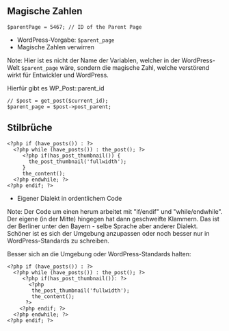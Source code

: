 ## Magische Zahlen


```
$parentPage = 5467; // ID of the Parent Page
```


- WordPress-Vorgabe: `$parent_page`
- Magische Zahlen verwirren


Note: Hier ist es nicht der Name der Variablen,
welcher in der WordPress-Welt `$parent_page` wäre,
sondern die magische Zahl,
welche verstörend wirkt für Entwickler und WordPress.


Hierfür gibt es WP_Post::parent_id

```
// $post = get_post($current_id);
$parent_page = $post->post_parent;
```


## Stilbrüche


```
<?php if (have_posts()) : ?>
  <?php while (have_posts()) : the_post(); ?>
     <?php if(has_post_thumbnail()) {
       the_post_thumbnail('fullwidth');
     }
     the_content();
  <?php endwhile; ?>
<?php endif; ?>

```


- Eigener Dialekt in ordentlichem Code

Note: Der Code um einen herum arbeitet mit "if/endif" und "while/endwhile".
Der eigene (in der Mitte) hingegen hat dann geschweifte Klammern.
Das ist der Berliner unter den Bayern - selbe Sprache aber anderer Dialekt.
Schöner ist es sich der Umgebung anzupassen
oder noch besser nur in WordPress-Standards zu schreiben.


Besser sich an die Umgebung oder WordPress-Standards halten:

```
<?php if (have_posts()) : ?>
  <?php while (have_posts()) : the_post(); ?>
     <?php if(has_post_thumbnail()): ?>
       <?php
        the_post_thumbnail('fullwidth');
        the_content();
      ?>
    <?php endif; ?>
  <?php endwhile; ?>
<?php endif; ?>

```

